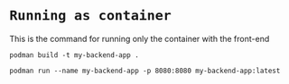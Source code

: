 # `Running as container`

This is the command for running only the container with the front-end

```
podman build -t my-backend-app . 

podman run --name my-backend-app -p 8080:8080 my-backend-app:latest

```
